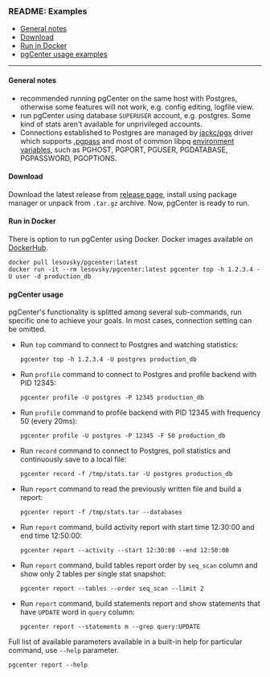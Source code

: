 ### README: Examples 

- [General notes](#general-notes)
- [Download](#download)
- [Run in Docker](#run-in-docker)
- [pgCenter usage examples](#pgcenter-usage)
---

#### General notes
- recommended running pgCenter on the same host with Postgres, otherwise some features will not work, e.g. config editing, logfile view.
- run pgCenter using database `SUPERUSER` account, e.g. postgres. Some kind of stats aren't available for unprivileged accounts.
- Connections established to Postgres are managed by [jackc/pgx](https://github.com/jackc/pgx/) driver which supports [.pgpass](https://www.postgresql.org/docs/current/static/libpq-pgpass.html) and most of common libpq [environment variables](https://www.postgresql.org/docs/current/static/libpq-envars.html), such as PGHOST, PGPORT, PGUSER, PGDATABASE, PGPASSWORD, PGOPTIONS.

#### Download
Download the latest release from [release page](https://github.com/lesovsky/pgcenter/releases), install using package manager or unpack from `.tar.gz` archive. Now, pgCenter is ready to run.

#### Run in Docker
There is option to run pgCenter using Docker. Docker images available on [DockerHub](https://hub.docker.com/r/lesovsky/pgcenter).
```
docker pull lesovsky/pgcenter:latest
docker run -it --rm lesovsky/pgcenter:latest pgcenter top -h 1.2.3.4 -U user -d production_db
```

#### pgCenter usage
pgCenter's functionality is splitted among several sub-commands, run specific one to achieve your goals.
In most cases, connection setting can be omitted.

- Run `top` command to connect to Postgres and watching statistics:
    ```
    pgcenter top -h 1.2.3.4 -U postgres production_db
    ```

- Run `profile` command to connect to Postgres and profile backend with PID 12345:
    ```
    pgcenter profile -U postgres -P 12345 production_db
    ```

- Run `profile` command to profile backend with PID 12345 with frequency 50 (every 20ms):
    ```
    pgcenter profile -U postgres -P 12345 -F 50 production_db
    ```

- Run `record` command to connect to Postgres, poll statistics and continuously save to a local file:
    ```
    pgcenter record -f /tmp/stats.tar -U postgres production_db
    ```

- Run `report` command to read the previously written file and build a report:
    ```
    pgcenter report -f /tmp/stats.tar --databases
    ```

- Run `report` command, build activity report with start time 12:30:00 and end time 12:50:00:
    ```
    pgcenter report --activity --start 12:30:00 --end 12:50:00
    ```
    
- Run `report` command, build tables report order by `seq_scan` column and show only 2 tables per single stat snapshot:
    ```
    pgcenter report --tables --order seq_scan --limit 2
    ```
- Run `report` command, build statements report and show statements that have `UPDATE` word in `query` column:
    ```
    pgcenter report --statements m --grep query:UPDATE
    ```
    
Full list of available parameters available in a built-in help for particular command, use `--help` parameter.

```
pgcenter report --help
```
